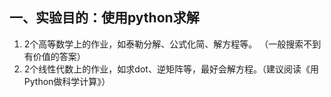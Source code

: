 

## 一、实验目的：使用python求解
1. 2个高等数学上的作业，如泰勒分解、公式化简、解方程等。 （一般搜索不到有价值的答案）
2. 2个线性代数上的作业，如求dot、逆矩阵等，最好会解方程。（建议阅读《用Python做科学计算》）